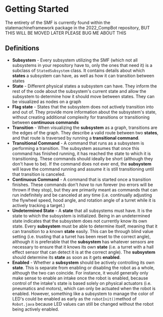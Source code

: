 # Getting Started

The entirety of the SMF is currently found within the statemachineframework package in the 2022\_CompBot repository, BUT THIS WILL BE MOVED LATER PLEASE BUG ME ABOUT THIS

## Definitions

* **Subsystem** - Every subsystem utilizing the SMF (which not all subsystems in your repository have to, only the ones that need it) is a subclass of `StatedSubsystem` class. It contains details about which **states** a subsystem can have, as well as how it can transition between states
* **State** - Different physical states a subsystem can have. They inform the rest of the code about the subsystem's current state and allow the subsystem to determine how it should move between states. They can be visualized as nodes on a graph
* **Flag state** - States that the subsystem does not actively transition into and out of. They provide more information about the subsystem's state, without creating additional complexity for transitions or transitioning between **continuous commands**
* **Transition** - When visualizing the **subsystem** as a graph, transitions are the edges of the graph. They describe a valid route between two **states**, and that route is traversed by running a **transitional command**.
* **Transitional Command** - A command that runs as a subsystem is performing a transition. The subsystem assumes that once this command has finished running, it has reached the state to which it is transitioning. These commands should ideally be short (although they don't have to be). If the command does not ever end, the **subsystem** will leave the command running and assume it is still transitioning until that transition is canceled.
* **Continuous Command** - A command that is started once a transition finishes. These commands don't _have_ to run forever (no errors will be thrown if they stop), but they are primarily meant as commands that can run indefinitely and be canceled at any time (i.e. continually adjusting the flywheel speed, hood angle, and rotation angle of a turret while it is actively tracking a target.)
* **Undetermined State** - A **state** that all subsystems must have. It is the state to which the subsystem is initialized. Being in an undetermined state indicates that the subsystem does not currently know its own state. Every **subsystem** must be able to determine itself, meaning that it can transition to a known **state** easily. This can be through blind value setting (i.e. trusting that a turret has been reset to the correct angle), although it is preferable that the **subsystem** has whatever sensors are necessary to ensure that it knows its own **state** (i.e. a turret with a hall effect sensor that can detect it is at the correct angle). The **subsystem** should determine its **state** as soon as it gets **enabled**.
* **Enabled** - Whether a **subsystem** should be actively controlling its own **state**. This is separate from enabling or disabling the robot as a whole, although the two can coincide. For instance, it would generally only make sense to enable an intake once the robot is enabled, because control of the intake's state is based solely on physical actuators (i.e. pneumatics and motors), which can only be actuated when the robot is enabled. However, something like a subsystem to manage the color of LED's could be enabled as early as the `robotInit()`method of `Robot.java` because LED values can still be changed without the robot being actively enabled.
